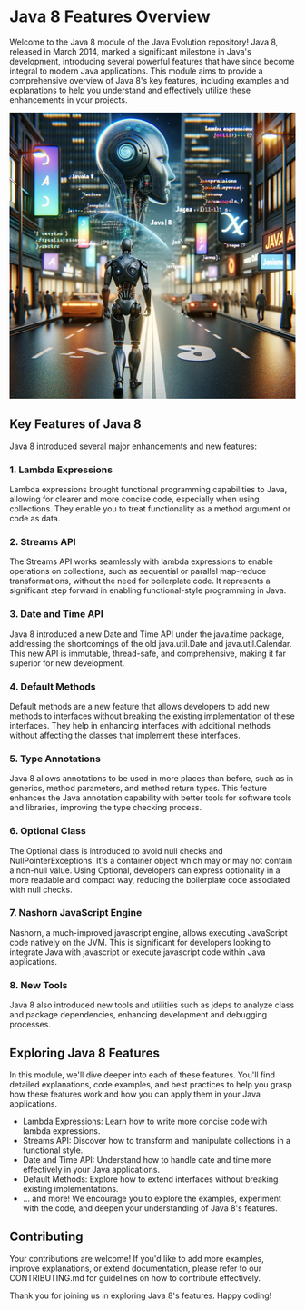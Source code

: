 # Java 8 Features Overview
Welcome to the Java 8 module of the Java Evolution repository! Java 8, released in March 2014, marked a significant milestone in Java's development, introducing several powerful features that have since become integral to modern Java applications. This module aims to provide a comprehensive overview of Java 8's key features, including examples and explanations to help you understand and effectively utilize these enhancements in your projects.

![Java8.jpg](..%2Fimages%2FJava8.jpg)

## Key Features of Java 8
Java 8 introduced several major enhancements and new features:

### 1. Lambda Expressions
   Lambda expressions brought functional programming capabilities to Java, allowing for clearer and more concise code, especially when using collections. They enable you to treat functionality as a method argument or code as data.

### 2. Streams API
   The Streams API works seamlessly with lambda expressions to enable operations on collections, such as sequential or parallel map-reduce transformations, without the need for boilerplate code. It represents a significant step forward in enabling functional-style programming in Java.

### 3. Date and Time API
   Java 8 introduced a new Date and Time API under the java.time package, addressing the shortcomings of the old java.util.Date and java.util.Calendar. This new API is immutable, thread-safe, and comprehensive, making it far superior for new development.

### 4. Default Methods
   Default methods are a new feature that allows developers to add new methods to interfaces without breaking the existing implementation of these interfaces. They help in enhancing interfaces with additional methods without affecting the classes that implement these interfaces.

### 5. Type Annotations
   Java 8 allows annotations to be used in more places than before, such as in generics, method parameters, and method return types. This feature enhances the Java annotation capability with better tools for software tools and libraries, improving the type checking process.

### 6. Optional Class
   The Optional class is introduced to avoid null checks and NullPointerExceptions. It's a container object which may or may not contain a non-null value. Using Optional, developers can express optionality in a more readable and compact way, reducing the boilerplate code associated with null checks.

### 7. Nashorn JavaScript Engine
   Nashorn, a much-improved javascript engine, allows executing JavaScript code natively on the JVM. This is significant for developers looking to integrate Java with javascript or execute javascript code within Java applications.

### 8. New Tools
   Java 8 also introduced new tools and utilities such as jdeps to analyze class and package dependencies, enhancing development and debugging processes.

## Exploring Java 8 Features
In this module, we'll dive deeper into each of these features. You'll find detailed explanations, code examples, and best practices to help you grasp how these features work and how you can apply them in your Java applications.

- Lambda Expressions: Learn how to write more concise code with lambda expressions.
- Streams API: Discover how to transform and manipulate collections in a functional style.
- Date and Time API: Understand how to handle date and time more effectively in your Java applications.
- Default Methods: Explore how to extend interfaces without breaking existing implementations.
- ... and more!
We encourage you to explore the examples, experiment with the code, and deepen your understanding of Java 8's features.

## Contributing
Your contributions are welcome! If you'd like to add more examples, improve explanations, or extend documentation, please refer to our CONTRIBUTING.md for guidelines on how to contribute effectively.

Thank you for joining us in exploring Java 8's features. Happy coding!